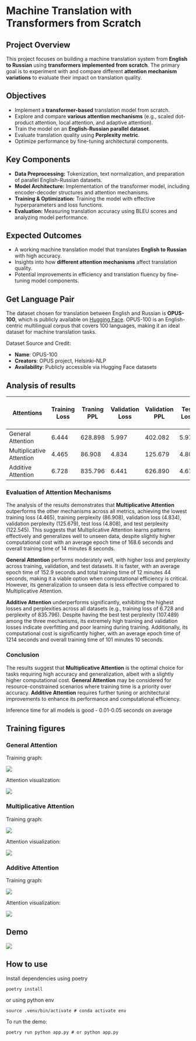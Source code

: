 # **Machine Translation with Transformers from Scratch**

## **Project Overview**
This project focuses on building a machine translation system from **English to Russian** using **transformers implemented from scratch**. The primary goal is to experiment with and compare different **attention mechanism variations** to evaluate their impact on translation quality.

## **Objectives**
- Implement a **transformer-based** translation model from scratch.
- Explore and compare **various attention mechanisms** (e.g., scaled dot-product attention, local attention, and adaptive attention).
- Train the model on an **English-Russian parallel dataset**.
- Evaluate translation quality using **Perplexity metric**.
- Optimize performance by fine-tuning architectural components.

## **Key Components**
- **Data Preprocessing:** Tokenization, text normalization, and preparation of parallel English-Russian datasets.
- **Model Architecture:** Implementation of the transformer model, including encoder-decoder structures and attention mechanisms.
- **Training & Optimization:** Training the model with effective hyperparameters and loss functions.
- **Evaluation:** Measuring translation accuracy using BLEU scores and analyzing model performance.

## **Expected Outcomes**
- A working machine translation model that translates **English to Russian** with high accuracy.
- Insights into how **different attention mechanisms** affect translation quality.
- Potential improvements in efficiency and translation fluency by fine-tuning model components.

## Get Language Pair
The dataset chosen for translation between English and Russian is **OPUS-100**, which is publicly available on [Hugging Face](https://huggingface.co/datasets/Helsinki-NLP/opus-100/viewer/en-ru). OPUS-100 is an English-centric multilingual corpus that covers 100 languages, making it an ideal dataset for machine translation tasks.

Dataset Source and Credit:
- **Name**: OPUS-100  
- **Creators**: OPUS project, Helsinki-NLP  
- **Availability**: Publicly accessible via Hugging Face datasets

## Analysis of results

| Attentions | Training Loss | Traning PPL | Validation Loss | Validation PPL | Test Loss | Test PPL | AVG time per epoch | Overall time taken |
|----------|----------|----------|----------|----------|-|-|-|-|
| General Attention    | 6.444     | 628.898     | 5.997     | 402.082     | 5.977 | 394.320 | 152.9s | 12m 44s |
| Multiplicative Attention    | 4.465     | 86.908     | 4.834     | 125.679     | 4.808 | 122.545 | 168.6s | 14m 8s |
| Additive Attention    | 6.728     | 835.796     | 6.441     | 626.890     | 4.677 | 107.489 |1214s | 101m 10s |

### Evaluation of Attention Mechanisms

The analysis of the results demonstrates that **Multiplicative Attention** outperforms the other mechanisms across all metrics, achieving the lowest training loss (4.465), training perplexity (86.908), validation loss (4.834), validation perplexity (125.679), test loss (4.808), and test perplexity (122.545). This suggests that Multiplicative Attention learns patterns effectively and generalizes well to unseen data, despite slightly higher computational cost with an average epoch time of 168.6 seconds and overall training time of 14 minutes 8 seconds.

**General Attention** performs moderately well, with higher loss and perplexity across training, validation, and test datasets. It is faster, with an average epoch time of 152.9 seconds and total training time of 12 minutes 44 seconds, making it a viable option when computational efficiency is critical. However, its generalization to unseen data is less effective compared to Multiplicative Attention.

**Additive Attention** underperforms significantly, exhibiting the highest losses and perplexities across all datasets (e.g., training loss of 6.728 and perplexity of 835.796). Despite having the best test perplexity (107.489) among the three mechanisms, its extremely high training and validation losses indicate overfitting and poor learning during training. Additionally, its computational cost is significantly higher, with an average epoch time of 1214 seconds and overall training time of 101 minutes 10 seconds.

### Conclusion
The results suggest that **Multiplicative Attention** is the optimal choice for tasks requiring high accuracy and generalization, albeit with a slightly higher computational cost. **General Attention** may be considered for resource-constrained scenarios where training time is a priority over accuracy. **Additive Attention** requires further tuning or architectural improvements to enhance its performance and computational efficiency.

Inference time for all models is good - 0.01-0.05 seconds on average

## Training figures

### General Attention

Training graph:

![](https://github.com/eracoding/nlp/blob/main/a3_machine_translation/media/general.png)


Attention visualization:

![](https://github.com/eracoding/nlp/blob/main/a3_machine_translation/media/att_general.png)

### Multiplicative Attention

Training graph:

![](https://github.com/eracoding/nlp/blob/main/a3_machine_translation/media/multiplicative.png)

Attention visualization:

![](https://github.com/eracoding/nlp/blob/main/a3_machine_translation/media/att_multiplicative.png)


### Additive Attention

Training graph:

![](https://github.com/eracoding/nlp/blob/main/a3_machine_translation/media/additive.png)


Attention visualization:

![](https://github.com/eracoding/nlp/blob/main/a3_machine_translation/media/att_additive.png)

## Demo

![](https://github.com/eracoding/nlp/blob/main/a3_machine_translation/media/demo.gif)

## How to use
Install dependencies using poetry
```
poetry install
```
or using python env
```
source .venv/bin/activate # conda activate env 
```

To run the demo:
```
poetry run python app.py # or python app.py
```
